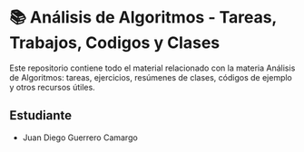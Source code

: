 # 📚 Análisis de Algoritmos - Tareas, Trabajos, Codigos y Clases
Este repositorio contiene todo el material relacionado con la materia Análisis de Algoritmos: tareas, ejercicios, resúmenes de clases, códigos de ejemplo y otros recursos útiles.

## Estudiante
- Juan Diego Guerrero Camargo